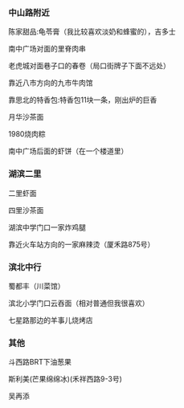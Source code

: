 ### 中山路附近

陈家甜品:龟苓膏（我比较喜欢淡奶和蜂蜜的），吉多士

南中广场对面的里脊肉串

老虎城对面巷子口的春卷（局口街牌子下面不远处）

靠近八市方向的九市牛肉馆

靠思北的特香包:特香包11块一条，刚出炉的巨香

月华沙茶面

1980烧肉粽

南中广场后面的虾饼（在一个楼道里）

### 湖滨二里

二里虾面

四里沙茶面

湖滨中学门口一家炸鸡腿

靠近火车站方向的一家麻辣烫（厦禾路875号）

### 滨北中行

蜀都丰（川菜馆）

滨北小学门口云吞面（相对普通但我很喜欢）

七星路那边的羊事儿烧烤店

### 其他

斗西路BRT下油葱果

斯利美(芒果绵绵冰)(禾祥西路9-3号)

吴再添

